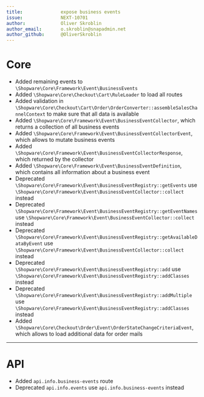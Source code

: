 ```yaml
---
title:              expose business events
issue:              NEXT-10701
author:             Oliver Skroblin
author_email:       o.skroblin@snapadmin.net
author_github:      @OliverSkroblin
---
```

# Core
* Added remaining events to `\Shopware\Core\Framework\Event\BusinessEvents`
* Added `\Shopware\Core\Checkout\Cart\RuleLoader` to load all routes
* Added validation in `\Shopware\Core\Checkout\Cart\Order\OrderConverter::assembleSalesChannelContext` to make sure that all data is available 
* Added `\Shopware\Core\Framework\Event\BusinessEventCollector`, which returns a collection of all business events 
* Added `\Shopware\Core\Framework\Event\BusinessEventCollectorEvent`, which allows to mutate business events
* Added `\Shopware\Core\Framework\Event\BusinessEventCollectorResponse`, which returned by the collector
* Added `\Shopware\Core\Framework\Event\BusinessEventDefinition`, which contains all information about a business event                                        
* Deprecated `\Shopware\Core\Framework\Event\BusinessEventRegistry::getEvents` use `\Shopware\Core\Framework\Event\BusinessEventCollector::collect` instead 
* Deprecated `\Shopware\Core\Framework\Event\BusinessEventRegistry::getEventNames` use `\Shopware\Core\Framework\Event\BusinessEventCollector::collect` instead
* Deprecated `\Shopware\Core\Framework\Event\BusinessEventRegistry::getAvailableDataByEvent` use `\Shopware\Core\Framework\Event\BusinessEventCollector::collect` instead 
* Deprecated `\Shopware\Core\Framework\Event\BusinessEventRegistry::add` use `\Shopware\Core\Framework\Event\BusinessEventRegistry::addClasses` instead
* Deprecated `\Shopware\Core\Framework\Event\BusinessEventRegistry::addMultiple` use `\Shopware\Core\Framework\Event\BusinessEventRegistry::addClasses` instead
* Added `\Shopware\Core\Checkout\Order\Event\OrderStateChangeCriteriaEvent`, which allows to load additional data for order mails
___
# API
* Added `api.info.business-events` route
* Deprecated `api.info.events` use `api.info.business-events` instead
